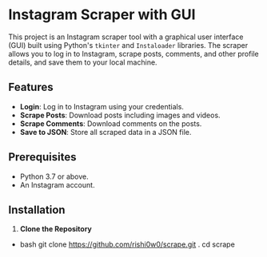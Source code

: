 # Instagram Scraper with GUI

This project is an Instagram scraper tool with a graphical user interface (GUI) built using Python's `tkinter` and `Instaloader` libraries. 
The scraper allows you to log in to Instagram, scrape posts, comments, and other profile details, and save them to your local machine.

## Features

- **Login**: Log in to Instagram using your credentials.
- **Scrape Posts**: Download posts including images and videos.
- **Scrape Comments**: Download comments on the posts.
- **Save to JSON**: Store all scraped data in a JSON file.

## Prerequisites

- Python 3.7 or above.
- An Instagram account.

## Installation

1. **Clone the Repository**

- bash
   git clone https://github.com/rishi0w0/scrape.git .
   cd scrape
   

